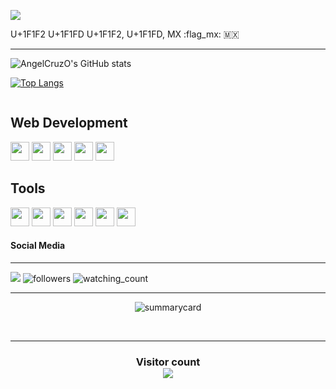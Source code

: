 ![](Banner-github.gif)

U+1F1F2
U+1F1FD
U+1F1F2, U+1F1FD,
MX
:flag_mx:
🇲🇽

 ------------------------------------------

![AngelCruzO's GitHub stats](https://github-readme-stats.vercel.app/api?username=angelcruzo&show_icons=true&theme=gotham&include_all_commits=true&count_private=true)

[![Top Langs](https://github-readme-stats.vercel.app/api/top-langs/?username=angelcruzo&layout=compact&theme=dracula)](https://github.com/anuraghazra/github-readme-stats)

<div style="display: inline-block;">
	<h2>Web Development</h2>
	<img width="30" height="30" src="https://cdn.jsdelivr.net/gh/devicons/devicon/icons/html5/html5-original-wordmark.svg" />
	<img width="30" height="30" src="https://cdn.jsdelivr.net/gh/devicons/devicon/icons/css3/css3-original-wordmark.svg" />
	<img width="30" height="30" src="https://cdn.jsdelivr.net/gh/devicons/devicon/icons/filezilla/filezilla-plain.svg" />
	<img width="30" height="30" src="https://cdn.jsdelivr.net/gh/devicons/devicon/icons/mysql/mysql-original-wordmark.svg" />
	<img width="30" height="30" src="https://cdn.jsdelivr.net/gh/devicons/devicon/icons/php/php-original.svg" />
	<h2>Tools</h2>
	<img width="30" height="30" src="https://cdn.jsdelivr.net/gh/devicons/devicon/icons/arduino/arduino-original-wordmark.svg" />
	<img width="30" height="30" src="https://cdn.jsdelivr.net/gh/devicons/devicon/icons/c/c-original.svg" />
	<img width="30" height="30" src="https://cdn.jsdelivr.net/gh/devicons/devicon/icons/cplusplus/cplusplus-line.svg" />
	<img width="30" height="30" src="https://cdn.jsdelivr.net/gh/devicons/devicon/icons/java/java-original.svg" />
	<img width="30" height="30" src="https://cdn.jsdelivr.net/gh/devicons/devicon/icons/matlab/matlab-original.svg" />
	<img width="30" height="30" src="https://cdn.jsdelivr.net/gh/devicons/devicon/icons/python/python-original.svg" />

</div>

#### Social Media
 --------------------------------------------
<div style="display: inline-block;">
	<a href="https://www.linkedin.com/in/angel-cruz-olvera-b7907427" target="_blank"><img src="https://img.shields.io/badge/LinkedIn-0077B5?style=for-the-badge&logo=linkedin&logoColor=white"></a>
	<img alt="followers" title="Follow me on Github" src="https://img.shields.io/github/followers/angelcruzo?color=236ad3&style=for-the-badge&logo=github&label=Follow"/>
	<img src="https://komarev.com/ghpvc/?username=angelcruzo&color=brightgreen" alt="watching_count" />
</div>

----------------------------------------------

<p align="center"><img src="https://github-profile-summary-cards.vercel.app/api/cards/profile-details?username=angelcruzo&theme=github_dark" alt="summarycard"/> </p>
<!-- <br> -->
<!-- <br> -->
<br>
<hr />
<h3 align="center">

</h3>
<h3 align="center"> 
  Visitor count <br>
  <img src="https://profile-counter.glitch.me/angelcruzo/count.svg" />
</h3>

